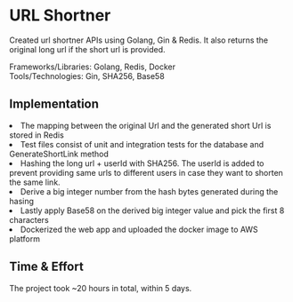 # URL Shortner
<p>Created url shortner APIs using Golang, Gin & Redis. It also returns the original long url if the short url is provided.</p>
<p>Frameworks/Libraries: Golang, Redis, Docker<br />
Tools/Technologies: Gin, SHA256, Base58</p>

<h2>Implementation</h2>
<li>The mapping between the original Url and the generated short Url is stored in Redis</li>
<li>Test files consist of unit and integration tests for the database and GenerateShortLink method</li>
<li>Hashing the long url + userId with SHA256. The userId is added to prevent providing same urls to different users in case they want to shorten the same link.</li>
<li>Derive a big integer number from the hash bytes generated during the hasing</li>
<li>Lastly apply Base58 on the derived big integer value and pick the first 8 characters</li>
<li>Dockerized the web app and uploaded the docker image to AWS platform</li>


<h2>Time & Effort</h2>
The project took ~20 hours in total, within 5 days.
